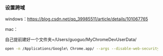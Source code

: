 ### 设置跨域

windows：https://blog.csdn.net/qq_39985511/article/details/101067765

mac： 

自己提前建好一个文件夹=/Users/guoguo/MyChromeDevUserData/

```bash
open -n /Applications/Google\ Chrome.app/ --args --disable-web-security --user-data-dir=/Users/guoguo/MyChromeDevUserData/
```

